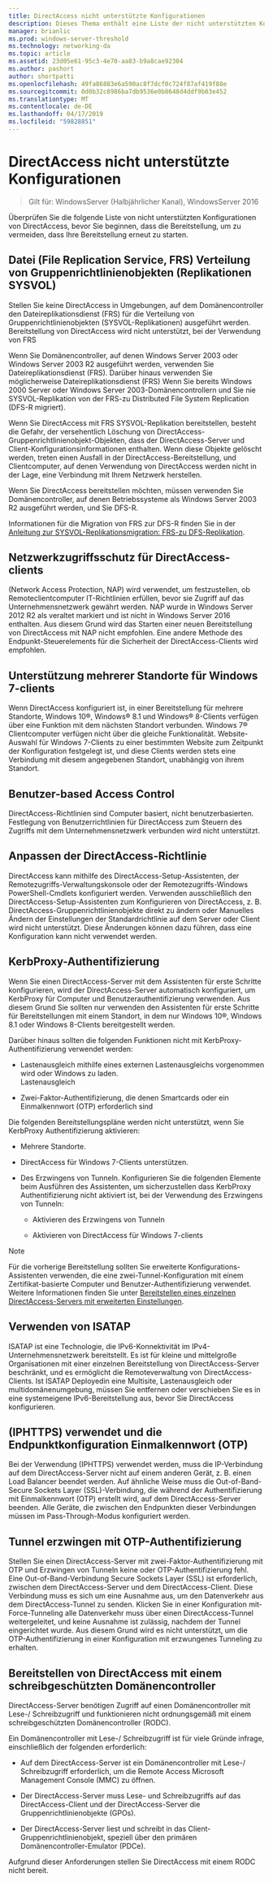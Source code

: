 ```yaml
---
title: DirectAccess nicht unterstützte Konfigurationen
description: Dieses Thema enthält eine Liste der nicht unterstützten Konfigurationen von DirectAccess in Windows Server 2016.
manager: brianlic
ms.prod: windows-server-threshold
ms.technology: networking-da
ms.topic: article
ms.assetid: 23d05e61-95c3-4e70-aa83-b9a8cae92304
ms.author: pashort
author: shortpatti
ms.openlocfilehash: 49fa86883e6a590ac8f7dcf0c724f87af419f88e
ms.sourcegitcommit: 0d0b32c8986ba7db9536e0b8648d4ddf9b03e452
ms.translationtype: MT
ms.contentlocale: de-DE
ms.lasthandoff: 04/17/2019
ms.locfileid: "59828851"
---
```

# <a name="directaccess-unsupported-configurations"></a>DirectAccess nicht unterstützte Konfigurationen

>Gilt für: WindowsServer (Halbjährlicher Kanal), WindowsServer 2016

Überprüfen Sie die folgende Liste von nicht unterstützten Konfigurationen von DirectAccess, bevor Sie beginnen, dass die Bereitstellung, um zu vermeiden, dass Ihre Bereitstellung erneut zu starten.  

## <a name="bkmk_frs"></a>Datei (File Replication Service, FRS) Verteilung von Gruppenrichtlinienobjekten (Replikationen SYSVOL)  
Stellen Sie keine DirectAccess in Umgebungen, auf dem Domänencontroller den Dateireplikationsdienst (FRS) für die Verteilung von Gruppenrichtlinienobjekten (SYSVOL-Replikationen) ausgeführt werden. Bereitstellung von DirectAccess wird nicht unterstützt, bei der Verwendung von FRS  
  
Wenn Sie Domänencontroller, auf denen Windows Server 2003 oder Windows Server 2003 R2 ausgeführt werden, verwenden Sie Dateireplikationsdienst (FRS). Darüber hinaus verwenden Sie möglicherweise Dateireplikationsdienst (FRS) Wenn Sie bereits Windows 2000 Server oder Windows Server 2003-Domänencontrollern und Sie nie SYSVOL-Replikation von der FRS-zu Distributed File System Replication (DFS-R migriert).  
  
Wenn Sie DirectAccess mit FRS SYSVOL-Replikation bereitstellen, besteht die Gefahr, der versehentlich Löschung von DirectAccess-Gruppenrichtlinienobjekt-Objekten, dass der DirectAccess-Server und Client-Konfigurationsinformationen enthalten. Wenn diese Objekte gelöscht werden, treten einen Ausfall in der DirectAccess-Bereitstellung, und Clientcomputer, auf denen Verwendung von DirectAccess werden nicht in der Lage, eine Verbindung mit Ihrem Netzwerk herstellen.  
  
Wenn Sie DirectAccess bereitstellen möchten, müssen verwenden Sie Domänencontroller, auf denen Betriebssysteme als Windows Server 2003 R2 ausgeführt werden, und Sie DFS-R.  
  
Informationen für die Migration von FRS zur DFS-R finden Sie in der [Anleitung zur SYSVOL-Replikationsmigration: FRS-zu DFS-Replikation](https://technet.microsoft.com/library/dd640019(v=ws.10).aspx).  
  
## <a name="bkmk_nap"></a>Netzwerkzugriffsschutz für DirectAccess-clients  
(Network Access Protection, NAP) wird verwendet, um festzustellen, ob Remoteclientcomputer IT-Richtlinien erfüllen, bevor sie Zugriff auf das Unternehmensnetzwerk gewährt werden. NAP wurde in Windows Server 2012 R2 als veraltet markiert und ist nicht in Windows Server 2016 enthalten. Aus diesem Grund wird das Starten einer neuen Bereitstellung von DirectAccess mit NAP nicht empfohlen. Eine andere Methode des Endpunkt-Steuerelements für die Sicherheit der DirectAccess-Clients wird empfohlen.  
  
## <a name="bkmk_multi"></a>Unterstützung mehrerer Standorte für Windows 7-clients  
Wenn DirectAccess konfiguriert ist, in einer Bereitstellung für mehrere Standorte, Windows 10&reg;, Windows&reg; 8.1 und Windows&reg; 8-Clients verfügen über eine Funktion mit dem nächsten Standort verbunden.  Windows 7&reg; Clientcomputer verfügen nicht über die gleiche Funktionalität. Website-Auswahl für Windows 7-Clients zu einer bestimmten Website zum Zeitpunkt der Konfiguration festgelegt ist, und diese Clients werden stets eine Verbindung mit diesem angegebenen Standort, unabhängig von ihrem Standort.  
  
## <a name="bkmk_user"></a>Benutzer-based Access Control  
DirectAccess-Richtlinien sind Computer basiert, nicht benutzerbasierten. Festlegung von Benutzerrichtlinien für DirectAccess zum Steuern des Zugriffs mit dem Unternehmensnetzwerk verbunden wird nicht unterstützt.  
  
## <a name="bkmk_policy"></a>Anpassen der DirectAccess-Richtlinie  
DirectAccess kann mithilfe des DirectAccess-Setup-Assistenten, der Remotezugriffs-Verwaltungskonsole oder der Remotezugriffs-Windows PowerShell-Cmdlets konfiguriert werden. Verwenden ausschließlich den DirectAccess-Setup-Assistenten zum Konfigurieren von DirectAccess, z. B. DirectAccess-Gruppenrichtlinienobjekte direkt zu ändern oder Manuelles Ändern der Einstellungen der Standardrichtlinie auf dem Server oder Client wird nicht unterstützt. Diese Änderungen können dazu führen, dass eine Konfiguration kann nicht verwendet werden.  
  
## <a name="bkmk_kerb"></a>KerbProxy-Authentifizierung  
Wenn Sie einen DirectAccess-Server mit dem Assistenten für erste Schritte konfigurieren, wird der DirectAccess-Server automatisch konfiguriert, um KerbProxy für Computer und Benutzerauthentifizierung verwenden. Aus diesem Grund Sie sollten nur verwenden den Assistenten für erste Schritte für Bereitstellungen mit einem Standort, in dem nur Windows 10&reg;, Windows 8.1 oder Windows 8-Clients bereitgestellt werden.  
  
Darüber hinaus sollten die folgenden Funktionen nicht mit KerbProxy-Authentifizierung verwendet werden:  
  
-   Lastenausgleich mithilfe eines externen Lastenausgleichs vorgenommen wird oder Windows zu laden.   
    Lastenausgleich  
  
-   Zwei-Faktor-Authentifizierung, die denen Smartcards oder ein Einmalkennwort (OTP) erforderlich sind  
  
Die folgenden Bereitstellungspläne werden nicht unterstützt, wenn Sie KerbProxy Authentifizierung aktivieren:  
  
-   Mehrere Standorte.  
  
-   DirectAccess für Windows 7-Clients unterstützen.  
  
-   Des Erzwingens von Tunneln. Konfigurieren Sie die folgenden Elemente beim Ausführen des Assistenten, um sicherzustellen dass KerbProxy Authentifizierung nicht aktiviert ist, bei der Verwendung des Erzwingens von Tunneln:  
  
    -   Aktivieren des Erzwingens von Tunneln  
  
    -   Aktivieren von DirectAccess für Windows 7-clients  
  
> [!NOTE]  
> Für die vorherige Bereitstellung sollten Sie erweiterte Konfigurations-Assistenten verwenden, die eine zwei-Tunnel-Konfiguration mit einem Zertifikat-basierte Computer und Benutzer-Authentifizierung verwendet. Weitere Informationen finden Sie unter [Bereitstellen eines einzelnen DirectAccess-Servers mit erweiterten Einstellungen](../../remote-access/directaccess/single-server-advanced/Deploy-a-Single-DirectAccess-Server-with-Advanced-Settings.md).  
  
## <a name="bkmk_isa"></a>Verwenden von ISATAP  
ISATAP ist eine Technologie, die IPv6-Konnektivität im IPv4-Unternehmensnetzwerk bereitstellt. Es ist für kleine und mittelgroße Organisationen mit einer einzelnen Bereitstellung von DirectAccess-Server beschränkt, und es ermöglicht die Remoteverwaltung von DirectAccess-Clients. Ist ISATAP Deployedin eine Multisite, Lastenausgleich oder multidomänenumgebung, müssen Sie entfernen oder verschieben Sie es in eine systemeigene IPv6-Bereitstellung aus, bevor Sie DirectAccess konfigurieren.  
  
## <a name="bkmk_iphttps"></a>(IPHTTPS) verwendet und die Endpunktkonfiguration Einmalkennwort (OTP)  
Bei der Verwendung (IPHTTPS) verwendet werden, muss die IP-Verbindung auf dem DirectAccess-Server nicht auf einem anderen Gerät, z. B. einen Load Balancer beendet werden. Auf ähnliche Weise muss die Out-of-Band-Secure Sockets Layer (SSL)-Verbindung, die während der Authentifizierung mit Einmalkennwort (OTP) erstellt wird, auf dem DirectAccess-Server beenden. Alle Geräte, die zwischen den Endpunkten dieser Verbindungen müssen im Pass-Through-Modus konfiguriert werden.  
  
## <a name="bkmk_ft"></a>Tunnel erzwingen mit OTP-Authentifizierung  
Stellen Sie einen DirectAccess-Server mit zwei-Faktor-Authentifizierung mit OTP und Erzwingen von Tunneln keine oder OTP-Authentifizierung fehl. Eine Out-of-Band-Verbindung Secure Sockets Layer (SSL) ist erforderlich, zwischen dem DirectAccess-Server und dem DirectAccess-Client. Diese Verbindung muss es sich um eine Ausnahme aus, um den Datenverkehr aus dem DirectAccess-Tunnel zu senden. Klicken Sie in einer Konfiguration mit-Force-Tunneling alle Datenverkehr muss über einen DirectAccess-Tunnel weitergeleitet, und keine Ausnahme ist zulässig, nachdem der Tunnel eingerichtet wurde. Aus diesem Grund wird es nicht unterstützt, um die OTP-Authentifizierung in einer Konfiguration mit erzwungenes Tunneling zu erhalten.  
  
## <a name="bkmk_rodc"></a>Bereitstellen von DirectAccess mit einem schreibgeschützten Domänencontroller  
DirectAccess-Server benötigen Zugriff auf einen Domänencontroller mit Lese-/ Schreibzugriff und funktionieren nicht ordnungsgemäß mit einem schreibgeschützten Domänencontroller (RODC).  
  
Ein Domänencontroller mit Lese-/ Schreibzugriff ist für viele Gründe infrage, einschließlich der folgenden erforderlich:  
  
-   Auf dem DirectAccess-Server ist ein Domänencontroller mit Lese-/ Schreibzugriff erforderlich, um die Remote Access Microsoft Management Console (MMC) zu öffnen.  
  
-   Der DirectAccess-Server muss Lese- und Schreibzugriffs auf das DirectAccess-Client und der DirectAccess-Server die Gruppenrichtlinienobjekte (GPOs).  
  
-   Der DirectAccess-Server liest und schreibt in das Client-Gruppenrichtlinienobjekt, speziell über den primären Domänencontroller-Emulator (PDCe).  
  
Aufgrund dieser Anforderungen stellen Sie DirectAccess mit einem RODC nicht bereit.  
  


